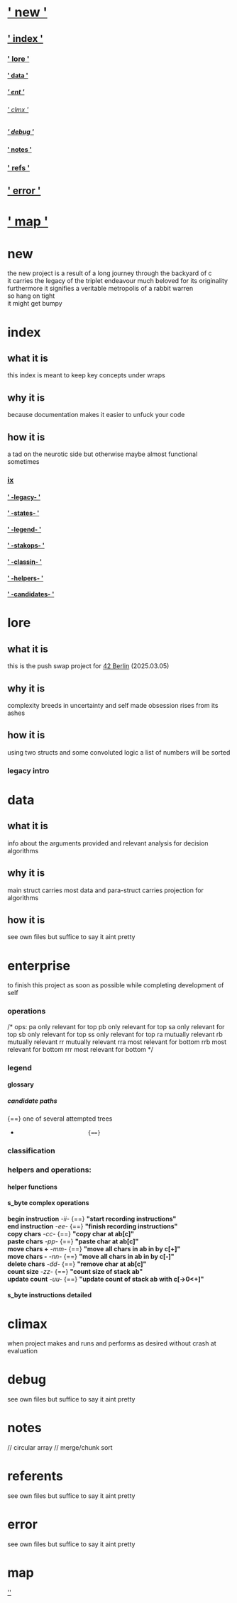 #						[' new '](new.md#new)
##						[' index '](new.md#index)
###						[' lore '](new.md#lore)
####						[' data '](new.md#data)
#####						[' ent '](new.md#enterprise)
######					[' clmx '](new.md#climax)
#####						[' debug '](new.md#debug)
####						[' notes '](new.md#notes)
###						[' refs '](new.md#referents)
##						[' error '](new.md#error)
#						[' map '](new.md#map)

#						new
the new project is a result of a long journey through the backyard of c  
it carries the legacy of the triplet endeavour much beloved for its originality  
furthermore it signifies a veritable metropolis of a rabbit warren  
so hang on tight  
it might get bumpy  
#		index
##	what it is
this index is meant to keep key concepts under wraps
##	why it is
because documentation makes it easier to unfuck your code
##	how it is
a tad on the neurotic side but otherwise maybe almost functional sometimes
###	[ix](#ix)
#### 	[	' -legacy-		'](#legacy-intro)  
#### 	[	' -states-		'](#states)  
#### 	[	' -legend-		'](#legend)  
#### 	[	' -stakops-		'](#operations)  
#### 	[	' -classin-		'](#classification)  
#### 	[	' -helpers-		'](#helpers-and-operations)  
#### 	[	' -candidates-	'](#candidate-paths)  
#		lore
##	what it is
this is the push swap project for [42 Berlin](https://42berlin.de) (2025.03.05)
##	why it is
complexity breeds in uncertainty and self made obsession rises from its ashes
##	how it is
using two structs and some convoluted logic a list of numbers will be sorted
###	legacy intro
<!-- 		legacy intro
//this line intentionally left blank
#include "../push_swap.h"
#include "../push_swap.h"
////	MIND:	makefile/header location varies based on OS
////	MIND:	`new.h` header and `main` for testing only
////	INTRO:
// 
// new.c
// purpose:		implementation of ideas about using 2 bytes to store data
// design:		in a `struct s_byte`, store stack using `char a; char b;`
// outcome:		less resource intensive analysis and sort algorithm
// details:		more details to be stored in new.md, or blocs above code.
// what if they have the same value. i can use a trick to assume that two values means certain ranges.
// for instance if the top and bottom quartiles are more interesting (they are)
// i could make it represent the distance from top and bottom respectively
// and set another range of the numbers to represent the action.
// since the top and bottom numbers are the most interesting to operate on,
// other numbers can be used to store data.
// meaning, a specific value can be set to mean "next instruction at location x"
// or another could mean "last instructions target is this."
// 
// due to the sequential nature of a stack with next and prev, this could sturcture the arguments further
// 
// in other words, instructions above (in a) could mean |go up and do this when signaled|
// when followed by instructions below, and a stop signal above, the full command has been parsed.
// set a while condition to read the sbyte and proceed from there. -->
#		data
##	what it is
info about the arguments provided and relevant analysis for decision algorithms
##	why it is
main struct carries most data and para-struct carries projection for algorithms
##	how it is
see own files but suffice to say it aint pretty
#		enterprise
to finish this project as soon as possible while completing development of self


<!--/*	states:

				a	b		a	b	
0	[empty]		0	0		0	0	[empty]	0
A	[0>m<251]		m	m		m	m	[size]	A
B	[0>m<251]	 	m	0		0	m	[num]		C
D	[0>m<251]		m	n	[251]	n	m	[op]		I
E	[0>m<251]		m	o	[252]	o	m	[op]		J
F	[0>m<251]		m	p	[253]	p	m	[op]		K
G	[0>m<251]		m	q	[254]	q	m	[op]		L
H	[0>m<251]		m	r	[255]	r	m	[op]		M
==										
N	[n = 251]		n	n	[op]
O	[o = 252]		o	o	[op]
P	[p = 253]		p	p	[op]
Q	[q = 254]		q	q	[op]
R	[r = 255]		r	r	[op]
 -->
###		operations
/*	ops:
pa	only relevant for top
pb	only relevant for top
sa	only relevant for top
sb	only relevant for top
ss	only relevant for top
ra	mutually relevant
rb	mutually relevant
rr	mutually relevant
rra	most relevant for bottom
rrb	most relevant for bottom
rrr	most relevant for bottom
*/
###		legend
<!--/*	legend:
cod	ind	category		ch_a	nom	ch_b	description
0	i	[null/sorted]	-0-	{}	-0-	"null value/spacer"
A	ii	[size/division]	-m-	{}	-m-	"stack size [eg. 2 1 = 3 total]"
B	iii	[num	-	top]	-m-	{}	-0-	"element position for 1st half of stack"
C	iv	[num	-	bot]	-0-	{}	-m-	"element position for 2nd half of stack"
D	v	[op	-	top]	-m-	{pa}	-251-	"Push -m- to stack A"
E	vi	[op	-	top]	-m-	{pb}	-252-	"Push -m- to stack B"
F	vii	[op	-	top]	-m-	{sa}	-253-	"Swap -m- in stack A"
G	viii	[op	-	top]	-m-	{sb}	-254-	"Swap -m- in stack B"
H	ix	[op	-	top]	-255-	{ss}	-255-	"Swap both stacks"
I	x	[info	-	st_A]	-251-	{AAA}	-0-	"STACK A"
J	xi	[info	-	st_B]	-252-	{BBB}	-0-	"STACK B"
K	xii	[op	-	rra]	-253-	{rra}	-m-	"Reverse Rotate stack A"
L	xiii	[op	-	rrb]	-254-	{rrb}	-m-	"Reverse Rotate stack B"
M	xiv	[op	-	rrr]	-255-	{rrr}	-m-	"Reverse Rotate both A&B"
N	xv	[inst	-	STA]	-0-	{STA}	-251-	"start reading instructions"
O	xvi	[inst	-	END]	-0-	{END}	-252-	"stop reading instructions"
P	xvii	[op	-	bot]	-253-	{ra}	-253-	"Rotate stack A"
Q	xviii	[op	-	bot]	-254-	{rb}	-254-	"Rotate stack B"
R	xix	[op	-	bot]	-255-	{rr}	-255-	"Rotate both A&B"
*/ -->
####		glossary
##### 	candidate paths
{==}	one of several attempted trees  
-							{==}	
###		classification
<!--/*	classification:
	index:	node[i]:	code:
ab	i		-0><4-	{0}
ab	ii		-1-		{A}
a-	iii		-<size/2-	{B}
-b	iv		->size/2-	{C}
a-	v		-4+-		{D}
-b	vi		-4+-		{E}
a-	vii		-4+-		{F}
-b	viii		-4+-		{G}
ab	ix		-4+-		{H}
ab	x		-2-		{I}
ab	xi		-2-		{J}
a-	xii		-4+-		{K}
-b	xiii		-4+-		{L}
ab	xiv		-4+-		{M}
ab	xv		-3+-		{N}
ab	xvi		-4+-		{O}		-ii-
a-	xvii		-4+-		{P}		-ee-
b-	xviii		-4+-		{Q}
ab	xix		-4+-		{R}
*/-->
###		helpers and operations:
<!--/*	helpers and operations:
begin instruction	-ii-		{==}	"start recording instructions"
end instruction	-ee-		{==}	"finish recording instructions"
copy chars		-cc-		{==}	"copy char at ab[c]"
paste chars		-pp-		{==}	"paste char at ab[c]"
move chars +	-mm-		{==}	"move all chars in ab in by c[+]"
move chars -	-nn-		{==}	"move all chars in ab in by c[-]"
delete chars	-dd-		{==}	"remove char at ab[c]"
count size		-zz-		{==}	"count size of stack ab"
update count	-uu-		{==}	"update count of stack ab with c[->0<+]"
*/ --> 
####		helper functions

####		s_byte complex operations
**begin instruction**	*-ii-*		{==}	**"start recording instructions"**  
**end instruction**	*-ee-*		{==}	**"finish recording instructions"**  
**copy chars**		*-cc-*		{==}	**"copy char at ab[c]"**  
**paste chars**		*-pp-*		{==}	**"paste char at ab[c]"**  
**move chars +**		*-mm-*		{==}	**"move all chars in ab in by c[+]"**  
**move chars -**		*-nn-*		{==}	**"move all chars in ab in by c[-]"**  
**delete chars**		*-dd-*		{==}	**"remove char at ab[c]"**  
**count size**		*-zz-*		{==}	**"count size of stack ab"**  
**update count**		*-uu-*		{==}	**"update count of stack ab with c[->0<+]"**  
####		
<!-- /*	s_byte operation process
process:	/{}[]/
pa	--		{ii{mm}[aa+1]/{cc}[bb#1]{pp}[aa#1]/{mm}[bb-1]/{uu}[aa+1]{uu}[bb-1]ee}
pb	--		{ii{mm}[bb+1]/{cc}[aa#1]{pp}[bb#1]/{mm}[aa-1]/{uu}[aa-1]/{uu}[bb-1]ee}/
sa	--		{ii/{cc}[aa#2]/{cc}[aa#1]/{pp}[aa#1]/{pp}[aa#2]//ee}
sb	--		{ii/{cc}[bb#2]/{cc}[bb#1]/{pp}[bb#1]/{pp}[bb#2]/ee}
ss	--		{ii/{sa}/{sb}/ee}
ra	--		{ii/{cc}[aa#1]/{mm}[aa-1]/{pp}[aa#L]/ee}
rb	--		{ii/{cc}[bb#1]/{mm}[bb-1]/{pp}[bb#L]/ee}
rr	--		{ii/{ra}/{rb}/ee}
rra	--		{ii/{cc}[aa#L]/{mm}[aa+1]/{pp}[aa#1]/ee}
rrb	--		{ii/{cc}[bb#L]/{mm}[bb+1]/{pp}[bb#1]/ee}
rrr	--		{ii/{rra}/{rrb}/ee}
*/


////	DEBUG:STRUCT:
//MOVED TO .h
/* typedef	struct s_byte
{
	char			a;
	char			b;
	struct s_byte	*next;
} t_byte; */ -->
####		s_byte instructions detailed
<!-- /*	s_byte instructions detailed
detailed instructions:
n	 	=	1-250
o		=	251
v		=	252
w		=	253
x		=	254
z		=	255

node[#]	case	a-b			outcome
0		q	0-0			{entropy}[new]
0		p	n-n			{entropy}{score}
0		o	o-o			{entropy}{not measured}
0		v	v-v			{entropy}{measurement underway}
0		w	w-w			{entropy}{measured, not applied}
0		x	x-x			{entropy}{applied solution, need new measure}
0		z	z-z			{entropy}{ordered}
1		w	251-0			[this represents ONLY stack A]
2		w	A-B			{a holds A & B}
1		e	252-0			[this represents ONLY stack B]
2		e	A-B			{b holds A & B}
1		r	253-0			[this represents BOTH stack A & B]
2		r	A-B			{a holds A}{b holds B}
1		t	254-num		[this represents MOSTLY stack A]
2		t	A-B			{a holds A until b[num]}{b holds B after b[num]}
1		y	255-num		{this represents MOSTLY stack B}
2		y	A-B			{a holds A until a[num]}{A holds B after a[num]}
3		l	0-251			{start reading instructions}
<4		q	0-0			{placeholder to proceed to next valid}
<4		q	0-0			{placeholder to proceed to next valid}
>4		j	0-252			{execute instructions then reevaluate}
*/ -->
#						climax
when project makes and runs and performs as desired without crash at evaluation
#		debug
see own files but suffice to say it aint pretty
#		notes
//	circular array
//	merge/chunk sort
<!-- EXT//two stacks bisected
top/bottom for both

4 divisions to send numbers dependent on values

received in top array
go thru nums
divide to max,mid,min


top A empty
iterate through areas
repeat
 -->
<!-- splitting stacks
////	DEBUG:MAIN:

int		main(void)
{

	return (0);
}

/* top and bottom quartile of the stack are most relevant
max 500 numbers, probably less

divide stack into top and bottom -->
#		referents
see own files but suffice to say it aint pretty
#		error
see own files but suffice to say it aint pretty
#						map

[''](README.md)
[](TODO.md)